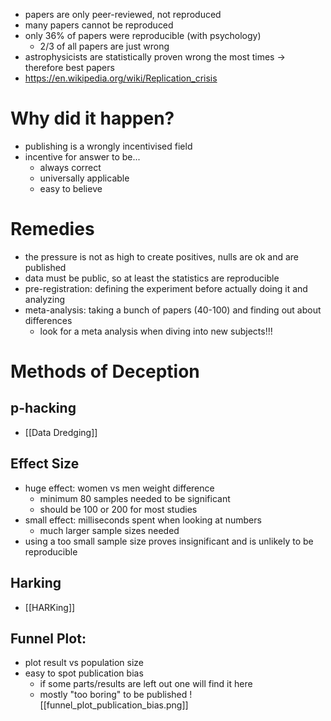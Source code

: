 - papers are only peer-reviewed, not reproduced
- many papers cannot be reproduced
- only 36% of papers were reproducible (with psychology)
	- 2/3 of all papers are just wrong
- astrophysicists are statistically proven wrong the most times -> therefore best papers
- https://en.wikipedia.org/wiki/Replication_crisis

# Why did it happen?
- publishing is a wrongly incentivised field
- incentive for answer to be...
	- always correct
	- universally applicable
	- easy to believe

# Remedies
- the pressure is not as high to create positives, nulls are ok and are published
- data must be public, so at least the statistics are reproducible
- pre-registration: defining the experiment before actually doing it and analyzing 
- meta-analysis: taking a bunch of papers (40-100) and finding out about differences
  - look for a meta analysis when diving into new subjects!!!

# Methods of Deception

## p-hacking
- [[Data Dredging]]

## Effect Size
- huge effect: women vs men weight difference
  - minimum 80 samples needed to be significant 
  - should be 100 or 200 for most studies
- small effect: milliseconds spent when looking at numbers
  - much larger sample sizes needed
- using a too small sample size proves insignificant and is unlikely to be reproducible

## Harking
- [[HARKing]]

## Funnel Plot:
- plot result vs population size
- easy to spot publication bias
  - if some parts/results are left out one will find it here
  - mostly "too boring" to be published
  ![[funnel_plot_publication_bias.png]]
